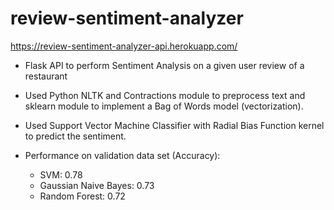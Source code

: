 # review-sentiment-analyzer
https://review-sentiment-analyzer-api.herokuapp.com/

* Flask API to perform Sentiment Analysis on a given user review of a restaurant

* Used Python NLTK and Contractions module to preprocess text and sklearn module to implement a Bag of Words model (vectorization).

* Used Support Vector Machine Classifier with Radial Bias Function kernel to predict the sentiment.

* Performance on validation data set (Accuracy):
    * SVM: 0.78  
    * Gaussian Naive Bayes: 0.73
    * Random Forest: 0.72
